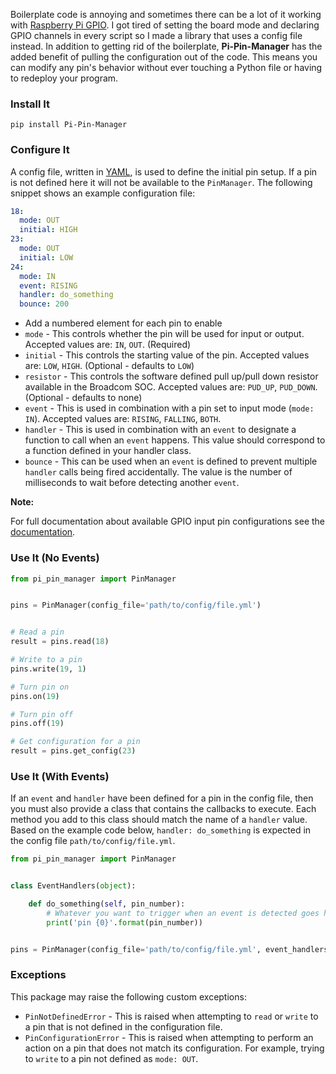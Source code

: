 Boilerplate code is annoying and sometimes there can be a lot of it working with [Raspberry Pi GPIO](https://pypi.python.org/pypi/RPi.GPIO). I got tired of setting the board mode and declaring GPIO channels in every script so I made a library that uses a config file instead. In addition to getting rid of the boilerplate, **Pi-Pin-Manager** has the added benefit of pulling the configuration out of the code. This means you can modify any pin's behavior without ever touching a Python file or having to redeploy your program.


### Install It

```
pip install Pi-Pin-Manager
```

### Configure It

A config file, written in [YAML](http://en.wikipedia.org/wiki/YAML), is used to define the initial pin setup. If a pin is not defined here it will not be available to the `PinManager`. The following snippet shows an example configuration file:

```yaml
18:
  mode: OUT
  initial: HIGH
23:
  mode: OUT
  initial: LOW
24:
  mode: IN
  event: RISING
  handler: do_something
  bounce: 200
```

* Add a numbered element for each pin to enable
* `mode` - This controls whether the pin will be used for input or output. Accepted values are: `IN`, `OUT`. (Required)
* `initial` - This controls the starting value of the pin. Accepted values are: `LOW`, `HIGH`. (Optional - defaults to `LOW`)
* `resistor` - This controls the software defined pull up/pull down resistor available in the Broadcom SOC. Accepted values are: `PUD_UP`, `PUD_DOWN`. (Optional - defaults to none)
* `event` - This is used in combination with a pin set to input mode (`mode: IN`). Accepted values are: `RISING`, `FALLING`, `BOTH`.
* `handler` - This is used in combination with an `event` to designate a function to call when an `event` happens. This value should correspond to a function defined in your handler class.
* `bounce` - This can be used when an `event` is defined to prevent multiple `handler` calls being fired accidentally. The value is the number of milliseconds to wait before detecting another `event`.

**Note:**

For full documentation about available GPIO input pin configurations see the [documentation](http://sourceforge.net/p/raspberry-gpio-python/wiki/Examples/).


### Use It (No Events)

```python
from pi_pin_manager import PinManager


pins = PinManager(config_file='path/to/config/file.yml')


# Read a pin
result = pins.read(18)

# Write to a pin
pins.write(19, 1)

# Turn pin on
pins.on(19)

# Turn pin off
pins.off(19)

# Get configuration for a pin
result = pins.get_config(23)
```

### Use It (With Events)

If an `event` and `handler` have been defined for a pin in the config file, then you must also provide a class that contains the callbacks to execute. Each method you add to this class should match the name of a `handler` value. Based on the example code below, `handler: do_something` is expected in the config file `path/to/config/file.yml`.

```python
from pi_pin_manager import PinManager


class EventHandlers(object):

    def do_something(self, pin_number):
        # Whatever you want to trigger when an event is detected goes here
        print('pin {0}'.format(pin_number))


pins = PinManager(config_file='path/to/config/file.yml', event_handlers=EventHandlers())
```

### Exceptions

This package may raise the following custom exceptions:

* `PinNotDefinedError` - This is raised when attempting to `read` or `write` to a pin that is not defined in the configuration file.
* `PinConfigurationError` - This is raised when attempting to perform an action on a pin that does not match its configuration. For example, trying to `write` to a pin not defined as `mode: OUT`.
